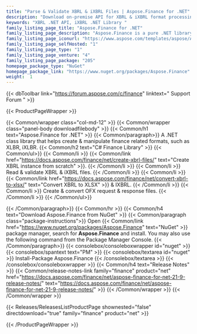 ```yaml
---
title: "Parse & Validate XBRL & iXBRL Files | Aspose.Finance for .NET"
description: "Download on-premise API for XBRL & iXBRL format processing in Windows Forms, ASP.NET using .NET Framework as well as in Mono. "
keywords: "XBRL .NET API, iXBRL .NET Library "
family_listing_page_title: "Aspose.Finance for .NET"
family_listing_page_description: "Aspose.Finance is a pure .NET library to manipulate finance related formats including XBRL & iXBRL. The Finance .NET API allows to read, write, edit & validate finance file formats from ASP.NET, Web Services & WinForm applications."
family_listing_page_iconurl: "https://www.aspose.com/templates/aspose/App_Themes/V3/images/finance/272x272/aspose_finance-for-net.png"
family_listing_page_selfHosted: "1"
family_listing_page_type: "1"
family_listing_page_venture: "4"
family_listing_page_package: "205"
homepage_package_type: "NuGet"
homepage_package_link: "https://www.nuget.org/packages/Aspose.Finance"
weight:  1
---
```


{{< dbToolbar link="https://forum.aspose.com/c/finance" linktext=" Support Forum " >}}


{{< ProductPageWrapper >}}

<!-- ProductPageContent-->
{{< Common/wrapper class="col-md-12" >}}
{{< Common/wrapper class="panel-body downloadfilebody" >}}
{{< Common/h1 text="Aspose.Finance for .NET" >}}
{{< Common/paragraph>}}
A .NET class library that helps create & manipulate finance related formats, such as XLBR, iXLBR. 
{{< Common/h2 text="C# Finance Library"  >}} {{< Common/ul>}}
    {{< Common/li >}} 
{{< Common/link href="https://docs.aspose.com/finance/net/create-xbrl-files/" text="Create XBRL instance from scratch"  >}}. {{< /Common/li >}}
   {{< Common/li >}} Read & validate XBRL & iXBRL files. {{< /Common/li >}}
   {{< Common/li >}} {{< Common/link href="https://docs.aspose.com/finance/net/convert-xbrl-to-xlsx/" text="Convert XBRL to XLSX"  >}} & IXBRL. {{< /Common/li >}}
   {{< Common/li >}} Create & convert OFX request & response files. {{< /Common/li >}}
 {{< /Common/ul>}}

{{< /Common/paragraph>}}
{{< Common/hr >}}
{{< Common/h4 text="Download Aspose.Finance from NuGet"  >}}
{{< Common/paragraph class="package-instructions">}}
Open {{< Common/link href="https://www.nuget.org/packages/Aspose.Finance" text="NuGet"  >}} package manager, search for <b>Aspose.Finance</b> and install. You may also use the following command from the Package Manager Console.
 {{< /Common/paragraph>}}
{{< consolebox/consoleboxwrapper id="nuget" >}}
       {{< consolebox/spantext text="PM" >}}
       {{< consolebox/textarea id="nuget" >}} Install-Package Aspose.Finance {{< /consolebox/textarea >}}
{{< /consolebox/consoleboxwrapper >}}
{{< Common/h4 text="Release Notes"  >}}
{{< Common/release-notes-link family="finance" product="net" href="https://docs.aspose.com/finance/net/aspose-finance-for-net-21-9-release-notes/" text="https://docs.aspose.com/finance/net/aspose-finance-for-net-21-9-release-notes/"  >}}
{{< /Common/wrapper >}}
{{< /Common/wrapper >}}

<!-- /ProductPageContent-->



<!-- ReleasesListProductPage-->
   {{< Releases/ReleasesListProductPage shownested="false"  directdownload="true" family="finance" product="net" >}}
<!-- /ReleasesListProductPage-->

{{< /ProductPageWrapper >}}

